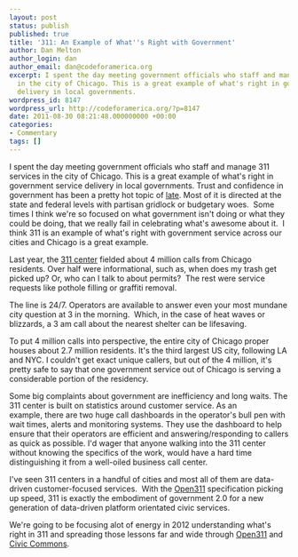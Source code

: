 ```yaml
---
layout: post
status: publish
published: true
title: '311: An Example of What''s Right with Government'
author: Dan Melton
author_login: dan
author_email: dan@codeforamerica.org
excerpt: I spent the day meeting government officials who staff and manage 311 services
  in the city of Chicago. This is a great example of what's right in government service
  delivery in local governments. 
wordpress_id: 8147
wordpress_url: http://codeforamerica.org/?p=8147
date: 2011-08-30 08:21:48.000000000 +00:00
categories:
- Commentary
tags: []
---
```

I spent the day meeting government officials who staff and manage 311 services in the city of Chicago. This is a great example of what's right in government service delivery in local governments. Trust and confidence in government has been a pretty hot topic of <a href="http://www.nytimes.com/2011/08/05/world/europe/05iht-letter05.html">late</a>. Most of it is directed at the state and federal levels with partisan gridlock or budgetary woes.  Some times I think we're so focused on what government isn't doing or what they could be doing, that we really fail in celebrating what's awesome about it.  I think 311 is an example of what's right with government service across our cities and Chicago is a great example.

<!--more-->



Last year, the <a href="http://www.cityofchicago.org/city/en/depts/311.html">311 center</a> fielded about 4 million calls from Chicago residents. Over half were informational, such as, when does my trash get picked up? Or, who can I talk to about permits?  The rest were service requests like pothole filling or graffiti removal.



The line is 24/7. Operators are available to answer even your most mundane city question at 3 in the morning.  Which, in the case of heat waves or blizzards, a 3 am call about the nearest shelter can be lifesaving.



To put 4 million calls into perspective, the entire city of Chicago proper houses about 2.7 million residents. It's the third largest US city, following LA and NYC. I couldn't get exact unique callers, but out of the 4 million, it's pretty safe to say that one government service out of Chicago is serving a considerable portion of the residency.



Some big complaints about government are inefficiency and long waits. The 311 center is built on statistics around customer service. As an example, there are two huge call dashboards in the operator's bull pen with wait times, alerts and monitoring systems. They use the dashboard to help ensure that their operators are efficient and answering/responding to callers as quick as possible. I'd wager that anyone walking into the 311 center without knowing the specifics of the work, would have a hard time distinguishing it from a well-oiled business call center.



I've seen 311 centers in a handful of cities and most all of them are data-driven customer-focused services.  With the <a href="http://www.open311.org">Open311</a> specification picking up speed, 311 is exactly the embodiment of government 2.0 for a new generation of data-driven platform orientated civic services.



We're going to be focusing alot of energy in 2012 understanding what's right in 311 and spreading those lessons far and wide through <a href="http://www.open311.org">Open311</a> and <a href="http://www.civiccommons.org">Civic Commons</a>.
